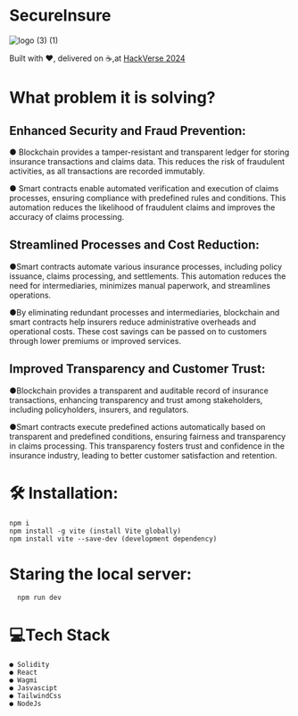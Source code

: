   # **SecureInsure**
  ![logo (3) (1)](https://github.com/kavyansh18/SecureInsure/assets/137791848/627fc86c-cd2f-4463-b837-4ddb690a0dbe)
  
  Built with ❤️, delivered on ☕,at [HackVerse 2024](https://hackverse2024.devfolio.co/)

  # **What problem it is solving?**

   ## Enhanced Security and Fraud Prevention:

● Blockchain provides a tamper-resistant and transparent ledger for storing insurance transactions and claims data. This reduces the risk of fraudulent activities, as all transactions are recorded immutably.

● Smart contracts enable automated verification and execution of claims processes, ensuring compliance with predefined rules and conditions. This automation reduces the likelihood of fraudulent claims and improves the accuracy of claims processing.


## Streamlined Processes and Cost Reduction:

●Smart contracts automate various insurance processes, including policy issuance, claims processing, and settlements. This automation reduces the need for intermediaries, minimizes manual paperwork, and streamlines operations.

●By eliminating redundant processes and intermediaries, blockchain and smart contracts help insurers reduce administrative overheads and operational costs. These cost savings can be passed on to customers through lower premiums or improved services.


## Improved Transparency and Customer Trust:

●Blockchain provides a transparent and auditable record of insurance transactions, enhancing transparency and trust among stakeholders, including policyholders, insurers, and regulators.

●Smart contracts execute predefined actions automatically based on transparent and predefined conditions, ensuring fairness and transparency in claims processing. This transparency fosters trust and confidence in the insurance industry, leading to better customer satisfaction and retention.





# 🛠 Installation:

    npm i
    npm install -g vite (install Vite globally)
    npm install vite --save-dev (development dependency)


# Staring the local server:

      npm run dev 


 # **💻Tech Stack**

    ● Solidity
    ● React
    ● Wagmi
    ● Jasvascipt
    ● TailwindCss
    ● NodeJs
